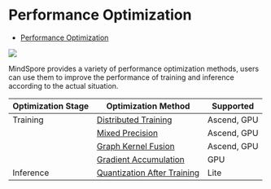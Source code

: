 # Performance Optimization

<!-- TOC -->

- [Performance Optimization](#performance-optimization)

<!-- /TOC -->

<a href="https://gitee.com/mindspore/docs/blob/r1.3/docs/mindspore/programming_guide/source_en/performance_optimization.md" target="_blank"><img src="https://gitee.com/mindspore/docs/raw/r1.3/resource/_static/logo_source.png"></a>

MindSpore provides a variety of performance optimization methods, users can use them to improve the performance of training and inference according to the actual situation.

| Optimization Stage | Optimization Method | Supported |
| --- | --- | --- |
| Training | [Distributed Training](https://www.mindspore.cn/docs/programming_guide/en/r1.3/distributed_training_tutorials.html) | Ascend, GPU |
| | [Mixed Precision](https://www.mindspore.cn/docs/programming_guide/en/r1.3/enable_mixed_precision.html) | Ascend, GPU |
| | [Graph Kernel Fusion](https://www.mindspore.cn/docs/programming_guide/en/r1.3/enable_graph_kernel_fusion.html) | Ascend, GPU |
| | [Gradient Accumulation](https://www.mindspore.cn/docs/programming_guide/en/r1.3/apply_gradient_accumulation.html) | GPU |
| Inference | [Quantization After Training](https://www.mindspore.cn/lite/docs/en/r1.3/use/post_training_quantization.html) | Lite |
